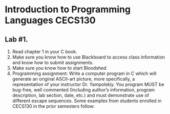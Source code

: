 # Introduction to Programming Languages CECS130
## Lab #1.
 1. Read chapter 1 in your C book.
 2. Make sure you know how to use Blackboard to access class information and know how to submit assignments.
 3. Make sure you know how to start Bloodshed
 4. Programming assignment: Write a computer program in C which will generate an original ASCII-art picture, more specifically, a representation of your instructor Dr. Yampolskiy. You program MUST be bug-free, well commented (Including author’s information, program description, lab section, date, etc.) and must demonstrate use of different escape sequences. Some examples from students enrolled in CECS130 in the prior semesters follow:
